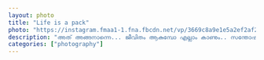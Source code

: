```yaml
---		
layout: photo
title: "Life is a pack"
photo: "https://instagram.fmaa1-1.fna.fbcdn.net/vp/3669c8a9e1e5a2ef2af2a11e9a6a0748/5E599772/t51.2885-15/e35/69431981_2473249859628658_3605525382432806338_n.jpg?_nc_ht=instagram.fmaa1-1.fna.fbcdn.net&_nc_cat=110"
description: "അത് അങ്ങനാന്നെ... ജീവിതം ആകുമ്പോ എല്ലാം കാണും.. സന്തോഷം മാത്രായിട്ട്‌ കിട്ടിയാൽ അതിനും വിലയില്ലാതെയാവൂല്ലെ..."
categories: ["photography"]
---
```


